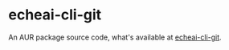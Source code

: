 # echeai-cli-git

An AUR package source code, what's available at [echeai-cli-git](https://aur.archlinux.org/packages/echeai-cli-git).

